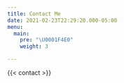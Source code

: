 ```yaml
---
title: Contact Me
date: 2021-02-23T22:29:20.000-05:00
menu:
  main:
    pre: "\U0001F4E0"
    weight: 3

---
```

{{< contact >}}
